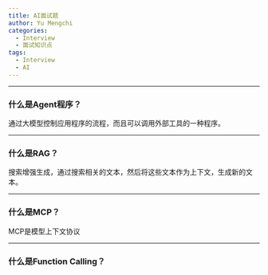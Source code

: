 ```yaml
---
title: AI面试题
author: Yu Mengchi
categories:
  - Interview
  - 面试知识点
tags:
  - Interview
  - AI
---
```


---
### 什么是Agent程序？
通过大模型控制应用程序的流程，而且可以调用外部工具的一种程序。

---
### 什么是RAG？
搜索增强生成，通过搜索相关的文本，然后将这些文本作为上下文，生成新的文本。

---
### 什么是MCP？
MCP是模型上下文协议

---
### 什么是Function Calling？
